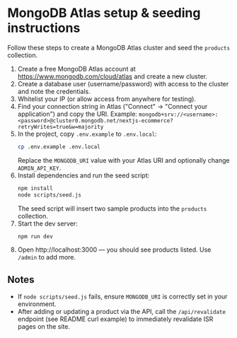 # MongoDB Atlas setup & seeding instructions

Follow these steps to create a MongoDB Atlas cluster and seed the `products` collection.

1. Create a free MongoDB Atlas account at https://www.mongodb.com/cloud/atlas and create a new cluster.
2. Create a database user (username/password) with access to the cluster and note the credentials.
3. Whitelist your IP (or allow access from anywhere for testing).
4. Find your connection string in Atlas ("Connect" -> "Connect your application") and copy the URI.
   Example:
   `mongodb+srv://<username>:<password>@cluster0.mongodb.net/nextjs-ecommerce?retryWrites=true&w=majority`
5. In the project, copy `.env.example` to `.env.local`:
   ```bash
   cp .env.example .env.local
   ```
   Replace the `MONGODB_URI` value with your Atlas URI and optionally change `ADMIN_API_KEY`.
6. Install dependencies and run the seed script:
   ```bash
   npm install
   node scripts/seed.js
   ```
   The seed script will insert two sample products into the `products` collection.
7. Start the dev server:
   ```bash
   npm run dev
   ```
8. Open http://localhost:3000 — you should see products listed. Use `/admin` to add more.

## Notes
- If `node scripts/seed.js` fails, ensure `MONGODB_URI` is correctly set in your environment.
- After adding or updating a product via the API, call the `/api/revalidate` endpoint (see README curl example) to immediately revalidate ISR pages on the site.
